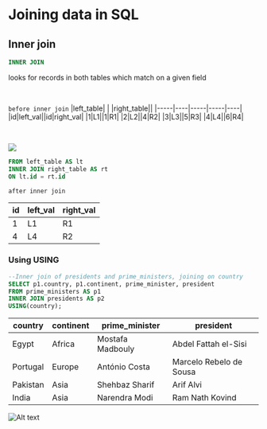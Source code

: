 # Joining data in SQL

## Inner join
```sql
INNER JOIN
``` 
looks for records in both tables which match on a given field


<br>

`before inner join`
|left_table| | |right_table||
|-----|----|-----|-----|----|
|id|left_val||id|right_val|
|1|L1||1|R1|
|2|L2||4|R2|
|3|L3||5|R3|
|4|L4||6|R4|

<br>

![](https://miro.medium.com/v2/resize:fit:640/format:webp/1*lq8yHCIAo4-EYc14Nrnr2w.png)

```sql
FROM left_table AS lt 
INNER JOIN right_table AS rt
ON lt.id = rt.id
``` 

`after inner join`

|id|left_val|right_val|
|-----|-----|-----|
|1|L1|R1|
|4|L4|R2|

### Using **USING**

```sql
--Inner join of presidents and prime_ministers, joining on country
SELECT p1.country, p1.continent, prime_minister, president
FROM prime_ministers AS p1
INNER JOIN presidents AS p2
USING(country);
```

| country | continent | prime_minister | president |
|----------------|-----------|------------------|-------------------------|
| Egypt | Africa | Mostafa Madbouly | Abdel Fattah el-Sisi |
| Portugal | Europe | António Costa | Marcelo Rebelo de Sousa |
| Pakistan | Asia | Shehbaz Sharif | Arif Alvi |
| India | Asia | Narendra Modi | Ram Nath Kovind |

![Alt text](image.png)
